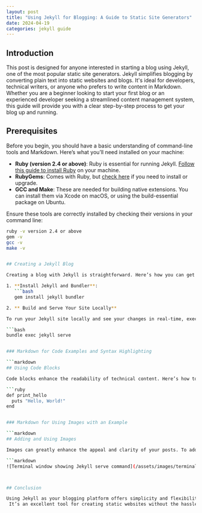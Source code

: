 ```yaml
---
layout: post
title: "Using Jekyll for Blogging: A Guide to Static Site Generators"
date: 2024-04-19
categories: jekyll guide
---
```





## Introduction

This post is designed for anyone interested in starting a blog using Jekyll, one of the most popular static site generators.
 Jekyll simplifies blogging by converting plain text into static websites and blogs. It's ideal for developers, technical writers, or anyone who prefers to write content in Markdown. Whether you are a beginner looking to start your first blog or an experienced developer seeking a streamlined content management system, this guide will provide you with a clear step-by-step process to get your blog up and running.



## Prerequisites

Before you begin, you should have a basic understanding of command-line tools and Markdown. Here’s what you’ll need installed on your machine:

- **Ruby (version 2.4 or above)**: Ruby is essential for running Jekyll. [Follow this guide to install Ruby](https://www.ruby-lang.org/en/documentation/installation/) on your machine.
- **RubyGems**: Comes with Ruby, but [check here](https://rubygems.org/pages/download) if you need to install or upgrade.
- **GCC and Make**: These are needed for building native extensions. You can install them via Xcode on macOS, or using the build-essential package on Ubuntu.

Ensure these tools are correctly installed by checking their versions in your command line:
```bash
ruby -v version 2.4 or above
gem -v
gcc -v
make -v


## Creating a Jekyll Blog

Creating a blog with Jekyll is straightforward. Here’s how you can get started:

1. **Install Jekyll and Bundler**:
   ```bash
   gem install jekyll bundler

2. ** Build and Serve Your Site Locally**

To run your Jekyll site locally and see your changes in real-time, execute the following command in your terminal:

```bash
bundle exec jekyll serve


### Markdown for Code Examples and Syntax Highlighting

```markdown
## Using Code Blocks

Code blocks enhance the readability of technical content. Here’s how to include them in your Jekyll posts to demonstrate code syntax:

```ruby
def print_hello
  puts "Hello, World!"
end


### Markdown for Using Images with an Example

```markdown
## Adding and Using Images

Images can greatly enhance the appeal and clarity of your posts. To add an image to your Jekyll blog post, place your image file in the `assets/images` directory of your Jekyll site, and reference it like this:

```markdown
![Terminal window showing Jekyll serve command](/assets/images/terminal-jekyll-serve.png "Example of Jekyll Serve in Terminal")



## Conclusion

Using Jekyll as your blogging platform offers simplicity and flexibility, especially for those who are familiar with Markdown and Ruby.
 It’s an excellent tool for creating static websites without the hassle of databases or heavy backend coding.

